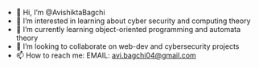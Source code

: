 - 👋 Hi, I’m @AvishiktaBagchi
- 👀 I’m interested in learning about cyber security and computing theory
- 🌱 I’m currently learning object-oriented programming and automata theory 
- 💞️ I’m looking to collaborate on web-dev and cybersecurity projects
- 📫 How to reach me: EMAIL: avi.bagchi04@gmail.com

<!---
AvishiktaBagchi/AvishiktaBagchi is a ✨ special ✨ repository because its `README.md` (this file) appears on your GitHub profile.
You can click the Preview link to take a look at your changes.
--->
